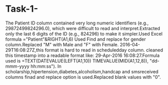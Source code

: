 # Task-1-
The Patient ID column contained very long numeric identifiers (e.g., 29872499824296.0), which were difficult to read and interpret.Extracted only the last 6 digits of the ID (e.g., 824296) to make it simpler.Used Excel formula  ="Patient"&RIGHT(A1,6)
Used Find and replace for gender column.Replaced "M" with Male and "F" with Female.
2016-04-29T16:08:27Z,this format is hard to read in scheduledday column. cleaned this timestamp into a readable format like: 29-Apr-2016 16:08:27.Formula used is =TEXT(DATEVALUE(LEFT(A1,10)) TIMEVALUE(MID(A1,12,8)), "dd-mmm-yyyy hh:mm:ss").
In scholarship,hipertension,diabetes,alcoholism,handcap and smsreceived columns finad and replace option is used.Replaced blank values with "0".
